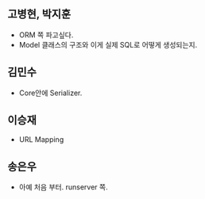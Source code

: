## 고병현, 박지훈
* ORM 쪽 파고싶다.
* Model 클래스의 구조와 이게 실제 SQL로 어떻게 생성되는지.

## 김민수
* Core안에 Serializer.

## 이승재
* URL Mapping

## 송은우
* 아예 처음 부터. runserver 쪽. 
